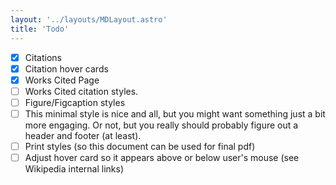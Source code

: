 ```yaml
---
layout: '../layouts/MDLayout.astro'
title: 'Todo'
---
```


- [x] Citations
- [x] Citation hover cards
- [x] Works Cited Page
- [ ] Works Cited citation styles.
- [ ] Figure/Figcaption styles
- [ ] This minimal style is nice and all, but you might want something just a bit more engaging. Or not, but you really should probably figure out a header and footer (at least).
- [ ] Print styles (so this document can be used for final pdf)
- [ ] Adjust hover card so it appears above or below user's mouse (see Wikipedia internal links)